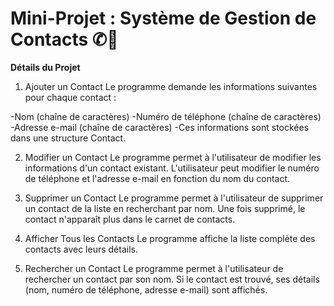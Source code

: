 # Mini-Projet : Système de Gestion de Contacts ✆📲

**Détails du Projet**
1. Ajouter un Contact
Le programme demande les informations suivantes pour chaque contact :

-Nom (chaîne de caractères)
-Numéro de téléphone (chaîne de caractères) 
-Adresse e-mail (chaîne de caractères)
-Ces informations sont stockées dans une structure Contact.

2. Modifier un Contact
Le programme permet à l'utilisateur de modifier les informations d'un contact existant. L'utilisateur peut modifier le numéro de téléphone et l'adresse e-mail en fonction du nom du contact.

3. Supprimer un Contact
Le programme permet à l'utilisateur de supprimer un contact de la liste en recherchant par nom. Une fois supprimé, le contact n'apparaît plus dans le carnet de contacts.

4. Afficher Tous les Contacts
Le programme affiche la liste complète des contacts avec leurs détails.

5. Rechercher un Contact
Le programme permet à l'utilisateur de rechercher un contact par son nom. Si le contact est trouvé, ses détails (nom, numéro de téléphone, adresse e-mail) sont affichés.
